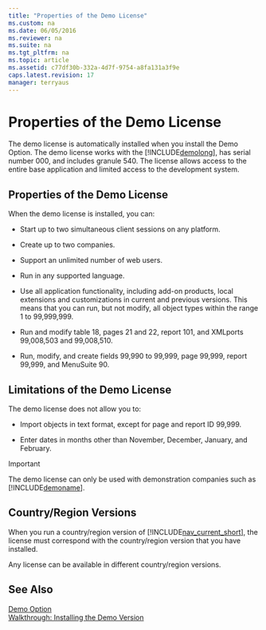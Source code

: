 ```yaml
---
title: "Properties of the Demo License"
ms.custom: na
ms.date: 06/05/2016
ms.reviewer: na
ms.suite: na
ms.tgt_pltfrm: na
ms.topic: article
ms.assetid: c77df30b-332a-4d7f-9754-a8fa131a3f9e
caps.latest.revision: 17
manager: terryaus
---
```

# Properties of the Demo License
The demo license is automatically installed when you install the Demo Option. The demo license works with the [!INCLUDE[demolong](includes/demolong_md.md)], has serial number 000, and includes granule 540. The license allows access to the entire base application and limited access to the development system.  
  
## Properties of the Demo License  
 When the demo license is installed, you can:  
  
-   Start up to two simultaneous client sessions on any platform.  
  
-   Create up to two companies.  
  
-   Support an unlimited number of web users.  
  
-   Run in any supported language.  
  
-   Use all application functionality, including add\-on products, local extensions and customizations in current and previous versions. This means that you can run, but not modify, all object types within the range 1 to 99,999,999.  
  
-   Run and modify table 18, pages 21 and 22, report 101, and XMLports 99,008,503 and 99,008,510.  
  
-   Run, modify, and create fields 99,990 to 99,999, page 99,999, report 99,999, and MenuSuite 90.  
  
## Limitations of the Demo License  
 The demo license does not allow you to:  
  
-   Import objects in text format, except for page and report ID 99,999.  
  
-   Enter dates in months other than November, December, January, and February.  
  
> [!IMPORTANT]  
>  The demo license can only be used with demonstration companies such as [!INCLUDE[demoname](includes/demoname_md.md)].  
  
## Country\/Region Versions  
 When you run a country\/region version of [!INCLUDE[nav_current_short](includes/nav_current_short_md.md)], the license must correspond with the country\/region version that you have installed.  
  
 Any license can be available in different country\/region versions.  
  
## See Also  
 [Demo Option](Demo-Option.md)   
 [Walkthrough: Installing the Demo Version](../Topic/Walkthrough:%20Installing%20the%20Demo%20Version.md)